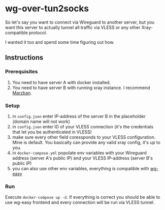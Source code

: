 # wg-over-tun2socks

So let's say you want to connect via Wireguard to another server, but you want this server to actually tunnel all traffic via VLESS or any other Xray-compatible protocol.

I wanted it too and spend some time figuring out how.

## Instructions

### Prerequisites 
1) You need to have server A with docker installed.
2) You need to have server B with running xray instance. I recommend [Marzban](https://github.com/Gozargah/Marzban).

### Setup

1) in `config.json` enter IP-address of the server B in the placeholder (domain name will not work)
2) in `config.json` enter ID of your VLESS connection (it's the credentials that let you be authenticated in VLESS)
3) make sure every other field coressponds to your VLESS configuration. Mine is default. You basically can provide any valid xray config, it's up to you.
4) in `docker-compose.yml` populate env variables with your Wireguard address (server A's public IP) and your VLESS IP-address (server B's public IP)
5) you can also use other env variables, everything is compatible with [wg-easy](https://github.com/wg-easy/wg-easy/)

### Run

Execute `docker-compose up -d`.
If everything is correct you should be able to use wg-easy frontend and every connection will be run via VLESS tunnel.

